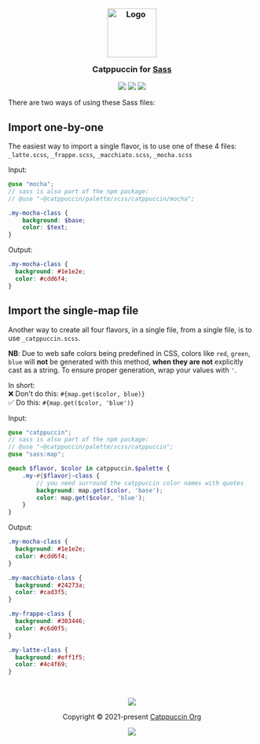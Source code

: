 <h3 align="center">
	<img src="https://raw.githubusercontent.com/catppuccin/catppuccin/main/assets/logos/exports/1544x1544_circle.png" width="100" alt="Logo"/><br/>
	<img src="https://raw.githubusercontent.com/catppuccin/catppuccin/main/assets/misc/transparent.png" height="30" width="0px"/>
	Catppuccin for <a href="https://sass-lang.com">Sass</a>
	<img src="https://raw.githubusercontent.com/catppuccin/catppuccin/main/assets/misc/transparent.png" height="30" width="0px"/>
</h3>

<p align="center">
    <a href="https://github.com/catppuccin/palette/stargazers"><img src="https://img.shields.io/github/stars/catppuccin/palette?colorA=363a4f&colorB=b7bdf8&style=for-the-badge"></a>
    <a href="https://github.com/catppuccin/palette/issues"><img src="https://img.shields.io/github/issues/catppuccin/palette?colorA=363a4f&colorB=f5a97f&style=for-the-badge"></a>
    <a href="https://github.com/catppuccin/palette/contributors"><img src="https://img.shields.io/github/contributors/catppuccin/palette?colorA=363a4f&colorB=a6da95&style=for-the-badge"></a>
</p>

There are two ways of using these Sass files:

## Import one-by-one

The easiest way to import a single flavor, is to use one of these 4 files:\
`_latte.scss`, `_frappe.scss`, `_macchiato.scss`, `_mocha.scss`

Input:
```scss
@use "mocha";
// sass is also part of the npm package:
// @use "~@catppuccin/palette/scss/catppuccin/mocha";

.my-mocha-class {
    background: $base;
    color: $text;
}
```

Output:
```css
.my-mocha-class {
  background: #1e1e2e;
  color: #cdd6f4;
}
```

## Import the single-map file

Another way to create all four flavors, in a single file, from a single file,
is to use `_catppuccin.scss`.

**NB**: Due to web safe colors being predefined in CSS, colors like `red`, `green`, `blue` will **not** be generated with this method, **when they are not** explicitly cast as a string. To ensure proper generation, wrap your values with `'`. 

In short:\
❌ Don't do this:
`#{map.get($color, blue)}`\
✅ Do this:
`#{map.get($color, 'blue')}`

Input:

```scss
@use "catppuccin";
// sass is also part of the npm package:
// @use "~@catppuccin/palette/scss/catppuccin";
@use "sass:map";

@each $flavor, $color in catppuccin.$palette {
    .my-#{$flavor}-class {
        // you need surround the catppuccin color names with quotes
        background: map.get($color, 'base');
        color: map.get($color, 'blue');
    }
}
```

Output:

```css
.my-mocha-class {
  background: #1e1e2e;
  color: #cdd6f4;
}

.my-macchiato-class {
  background: #24273a;
  color: #cad3f5;
}

.my-frappe-class {
  background: #303446;
  color: #c6d0f5;
}

.my-latte-class {
  background: #eff1f5;
  color: #4c4f69;
}
```

&nbsp;

<p align="center"><img src="https://raw.githubusercontent.com/catppuccin/catppuccin/main/assets/footers/gray0_ctp_on_line.svg?sanitize=true" /></p>
<p align="center">Copyright &copy; 2021-present <a href="https://github.com/catppuccin" target="_blank">Catppuccin Org</a>
<p align="center"><a href="https://github.com/catppuccin/catppuccin/blob/main/LICENSE"><img src="https://img.shields.io/static/v1.svg?style=for-the-badge&label=License&message=MIT&logoColor=d9e0ee&colorA=363a4f&colorB=b7bdf8"/></a></p>
